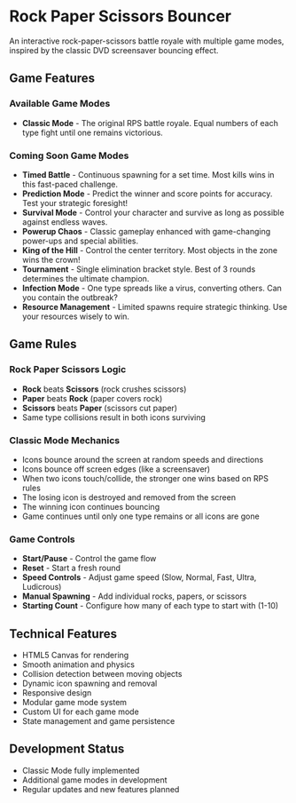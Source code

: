 # Rock Paper Scissors Bouncer

An interactive rock-paper-scissors battle royale with multiple game modes, inspired by the classic DVD screensaver bouncing effect.

## Game Features

### Available Game Modes
- **Classic Mode** - The original RPS battle royale. Equal numbers of each type fight until one remains victorious.

### Coming Soon Game Modes
- **Timed Battle** - Continuous spawning for a set time. Most kills wins in this fast-paced challenge.
- **Prediction Mode** - Predict the winner and score points for accuracy. Test your strategic foresight!
- **Survival Mode** - Control your character and survive as long as possible against endless waves.
- **Powerup Chaos** - Classic gameplay enhanced with game-changing power-ups and special abilities.
- **King of the Hill** - Control the center territory. Most objects in the zone wins the crown!
- **Tournament** - Single elimination bracket style. Best of 3 rounds determines the ultimate champion.
- **Infection Mode** - One type spreads like a virus, converting others. Can you contain the outbreak?
- **Resource Management** - Limited spawns require strategic thinking. Use your resources wisely to win.

## Game Rules

### Rock Paper Scissors Logic
- **Rock** beats **Scissors** (rock crushes scissors)
- **Paper** beats **Rock** (paper covers rock)  
- **Scissors** beats **Paper** (scissors cut paper)
- Same type collisions result in both icons surviving

### Classic Mode Mechanics
- Icons bounce around the screen at random speeds and directions
- Icons bounce off screen edges (like a screensaver)
- When two icons touch/collide, the stronger one wins based on RPS rules
- The losing icon is destroyed and removed from the screen
- The winning icon continues bouncing
- Game continues until only one type remains or all icons are gone

### Game Controls
- **Start/Pause** - Control the game flow
- **Reset** - Start a fresh round
- **Speed Controls** - Adjust game speed (Slow, Normal, Fast, Ultra, Ludicrous)
- **Manual Spawning** - Add individual rocks, papers, or scissors
- **Starting Count** - Configure how many of each type to start with (1-10)

## Technical Features
- HTML5 Canvas for rendering
- Smooth animation and physics
- Collision detection between moving objects
- Dynamic icon spawning and removal
- Responsive design
- Modular game mode system
- Custom UI for each game mode
- State management and game persistence

## Development Status
- Classic Mode fully implemented
- Additional game modes in development
- Regular updates and new features planned